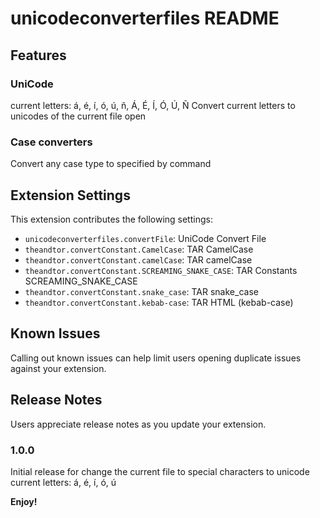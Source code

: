 # unicodeconverterfiles README

## Features

### UniCode
current letters: á, é, í, ó, ú, ñ, Á, É, Í, Ó, Ú, Ñ
Convert current letters to unicodes of the current file open

### Case converters

Convert any case type to specified by command

## Extension Settings

This extension contributes the following settings:

* `unicodeconverterfiles.convertFile`: UniCode Convert File
* `theandtor.convertConstant.CamelCase`: TAR CamelCase
* `theandtor.convertConstant.camelCase`: TAR camelCase
* `theandtor.convertConstant.SCREAMING_SNAKE_CASE`: TAR Constants SCREAMING_SNAKE_CASE
* `theandtor.convertConstant.snake_case`: TAR snake_case
* `theandtor.convertConstant.kebab-case`: TAR HTML (kebab-case)

## Known Issues

Calling out known issues can help limit users opening duplicate issues against your extension.

## Release Notes

Users appreciate release notes as you update your extension.

### 1.0.0

Initial release for change the current file to special characters to unicode
current letters: á, é, í, ó, ú

**Enjoy!**
